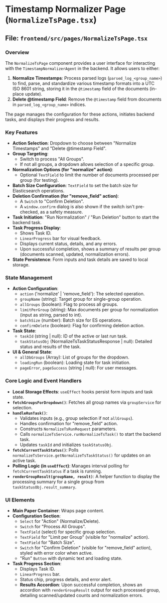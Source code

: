 # Timestamp Normalizer Page (`NormalizeTsPage.tsx`)

## File: `frontend/src/pages/NormalizeTsPage.tsx`

### Overview

The `NormalizeTsPage` component provides a user interface for interacting with the `TimestampNormalizerAgent` in the backend. It allows users to either:

1.  **Normalize Timestamps**: Process parsed logs (`parsed_log_<group_name>`) to find, parse, and standardize various timestamp formats into a UTC ISO 8601 string, storing it in the `@timestamp` field of the documents (in-place update).
2.  **Delete @timestamp Field**: Remove the `@timestamp` field from documents in `parsed_log_<group_name>` indices.

The page manages the configuration for these actions, initiates backend tasks, and displays their progress and results.

### Key Features

- **Action Selection**: Dropdown to choose between "Normalize Timestamps" and "Delete @timestamp Field".
- **Group Targeting**:
  - Switch to process "All Groups".
  - If not all groups, a dropdown allows selection of a specific group.
- **Normalization Options (for "normalize" action)**:
  - Optional `TextField` to limit the number of documents processed per group (for testing).
- **Batch Size Configuration**: `TextField` to set the batch size for Elasticsearch operations.
- **Deletion Confirmation (for "remove_field" action)**:
  - A `Switch` to "Confirm Deletion".
  - A `window.confirm` dialog is also shown if the switch isn't pre-checked, as a safety measure.
- **Task Initiation**: "Run Normalization" / "Run Deletion" button to start the backend task.
- **Task Progress Display**:
  - Shows Task ID.
  - `LinearProgress` bar for visual feedback.
  - Displays current status, details, and any errors.
  - Upon successful completion, shows a summary of results per group (documents scanned, updated, normalization errors).
- **State Persistence**: Form inputs and task details are saved to local storage.

### State Management

- **Action Configuration**:
  - `action` ('normalize' | 'remove_field'): The selected operation.
  - `groupName` (string): Target group for single-group operation.
  - `allGroups` (boolean): Flag to process all groups.
  - `limitPerGroup` (string): Max documents per group for normalization (input as string, parsed to int).
  - `batchSize` (number): Batch size for ES operations.
  - `confirmDelete` (boolean): Flag for confirming deletion action.
- **Task State**:
  - `taskId` (string | null): ID of the active or last run task.
  - `taskStatusObj` (NormalizeTsTaskStatusResponse | null): Detailed status and results of the task.
- **UI & General State**:
  - `allDbGroups` (Array<GroupInfoDetail>): List of groups for the dropdown.
  - `loadingRun` (boolean): Loading state for task initiation.
  - `pageError`, `pageSuccess` (string | null): For user messages.

### Core Logic and Event Handlers

- **Local Storage Effects**: `useEffect` hooks persist form inputs and task state.
- **`fetchGroupsForDropdown()`**: Fetches all group names via `groupService` for selection.
- **`handleRunTask()`**:
  - Validates inputs (e.g., group selection if not `allGroups`).
  - Handles confirmation for "remove_field" action.
  - Constructs `NormalizeTsRunRequest` parameters.
  - Calls `normalizeTsService.runNormalizeTsTask()` to start the backend task.
  - Updates `taskId` and initializes `taskStatusObj`.
- **`fetchCurrentTaskStatus()`**: Polls `normalizeTsService.getNormalizeTsTaskStatus()` for updates on an active task.
- **Polling Logic (in `useEffect`)**: Manages interval polling for `fetchCurrentTaskStatus` if a task is running.
- **`renderGroupResult(groupName, result)`**: A helper function to display the processing summary for a single group from `taskStatusObj.result_summary`.

### UI Elements

- **Main Paper Container**: Wraps page content.
- **Configuration Section**:
  - `Select` for "Action" (Normalize/Delete).
  - `Switch` for "Process All Groups".
  - `TextField` (select) for specific group selection.
  - `TextField` for "Limit per Group" (visible for "normalize" action).
  - `TextField` for "Batch Size".
  - `Switch` for "Confirm Deletion" (visible for "remove_field" action), styled with error color when active.
  - "Run" `Button` with dynamic text and loading state.
- **Task Progress Section**:
  - Displays Task ID.
  - `LinearProgress` bar.
  - Status chip, progress details, and error alert.
  - **Results Accordion**: Upon successful completion, shows an accordion with `renderGroupResult` output for each processed group, detailing scanned/updated counts and normalization errors.
